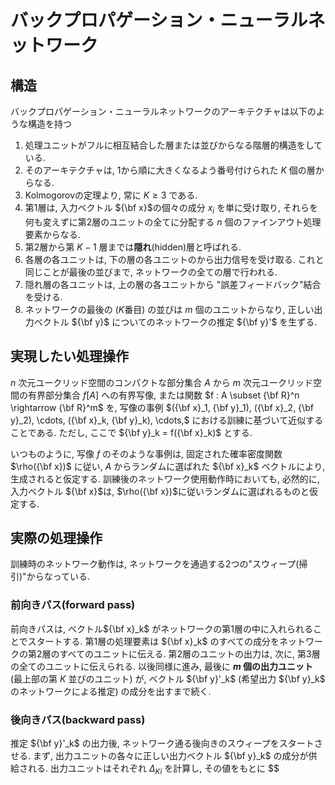 # バックプロパゲーション・ニューラルネットワーク
## 構造
バックプロパゲーション・ニューラルネットワークのアーキテクチャは以下のような構造を持つ

1. 処理ユニットがフルに相互結合した層または並びからなる階層的構造をしている. 
2. そのアーキテクチャは, 1から順に大きくなるよう番号付けられた $K$ 個の層からなる. 
3. Kolmogorovの定理より, 常に $K \geq 3$ である.
4. 第1層は, 入力ベクトル ${\bf x}$の個々の成分 $x_i$ を単に受け取り, それらを何も変えずに第2層のユニットの全てに分配する $n$ 個のファインアウト処理要素からなる.
5. 第2層から第 $K-1$ 層までは**隠れ**(hidden)層と呼ばれる.
6. 各層の各ユニットは, 下の層の各ユニットのから出力信号を受け取る. これと同じことが最後の並びまで, ネットワークの全ての層で行われる.
7. 隠れ層の各ユニットは, 上の層の各ユニットから "誤差フィードバック"結合を受ける. 
8. ネットワークの最後の ($K$番目) の並びは $m$ 個のユニットからなり, 正しい出力ベクトル ${\bf y}$ についてのネットワークの推定 ${\bf y}'$ を生ずる.  

## 実現したい処理操作
$n$ 次元ユークリッド空間のコンパクトな部分集合 $A$ から $m$ 次元ユークリッド空間の有界部分集合 $f [A]$ への有界写像, または関数 $f : A \subset {\bf R}^n \rightarrow {\bf R}^m$ を, 写像の事例 $({\bf x}_1, {\bf y}_1), ({\bf x}_2, {\bf y}_2), \cdots, ({\bf x}_k, {\bf y}_k), \cdots,$ における訓練に基づいて近似することである. ただし, ここで ${\bf y}_k = f({\bf x}_k)$ とする.

いつものように, 写像 $f$ のそのような事例は, 固定された確率密度関数 $\rho({\bf x})$ に従い, $A$ からランダムに選ばれた ${\bf x}_k$ ベクトルにより, 生成されると仮定する. 訓練後のネットワーク使用動作時においても, 必然的に, 入力ベクトル ${\bf x}$は, $\rho({\bf x})$に従いランダムに選ばれるものと仮定する. 

## 実際の処理操作
訓練時のネットワーク動作は, ネットワークを通過する2つの"スウィープ(掃引)"からなっている. 

### 前向きパス(forward pass)
前向きパスは, ベクトル${\bf x}_k$ がネットワークの第1層の中に入れられることでスタートする. 第1層の処理要素は ${\bf x}_k$ のすべての成分をネットワークの第2層のすべてのユニットに伝える. 第2層のユニットの出力は, 次に, 第3層の全てのユニットに伝えられる. 以後同様に進み, 最後に **$m$ 個の出力ユニット** (最上部の第 $K$ 並びのユニット) が, ベクトル ${\bf y}'_k$ (希望出力 ${\bf y}_k$ のネットワークによる推定) の成分を出すまで続く. 

### 後向きパス(backward pass)
推定 ${\bf y}'_k$ の出力後, ネットワーク通る後向きのスウィープをスタートさせる. まず, 出力ユニットの各々に正しい出力ベクトル ${\bf y}_k$ の成分が供給される. 出力ユニットはそれぞれ $\Delta_{Ki}$ を計算し, その値をもとに $$ 